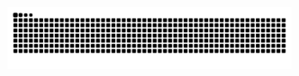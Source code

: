 <picture>
  <source media="(prefers-color-scheme: dark)" srcset="https://raw.githubusercontent.com/dan-os/dan-os/snake/github-snake-dark.svg" />
  <source media="(prefers-color-scheme: light)" srcset="https://raw.githubusercontent.com/dan-os/dan-os/snake/github-snake.svg" />
  <img alt="github-snake" src="https://raw.githubusercontent.com/dan-os/dan-os/snake/github-snake.svg" style="width:auto;" />
</picture>
